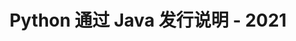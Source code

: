 ﻿---
title: Python 通过 Java 发行说明 - 2021
type: docs
weight: 10
url: /zh/java/python-via-java-release-notes-2021/
---
